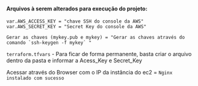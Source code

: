
#### Arquivos à serem alterados para execução do projeto:
    
    var.AWS_ACCESS_KEY = "chave SSH do console da AWS"
	var.AWS_SECRET_KEY = "Secret Key do console da AWS"
	
	Gerar as chaves (mykey.pub e mykey) = "Gerar as chaves através do comando `ssh-keygen -f mykey` "
 
`terraform.tfvars` - Para ficar de forma permanente, basta criar o arquivo dentro da pasta e informar a Acess_Key e Secret_Key
 
Acessar através do Browser com o IP da instância do ec2 = `Nginx instalado com sucesso`